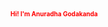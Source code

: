 <style>
 h1{
  font-size:10px;
  color:red;
  }
</style>
<h1>Hi! I'm Anuradha Godakanda</h1>

<!---
AnuradhaGP/AnuradhaGP is a ✨ special ✨ repository because its `README.md` (this file) appears on your GitHub profile.
You can click the Preview link to take a look at your changes.
--->
